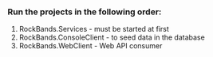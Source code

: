 ### Run the projects in the following order:
  1. RockBands.Services - must be started at first
  2. RockBands.ConsoleClient - to seed data in the database
  3. RockBands.WebClient - Web API consumer
